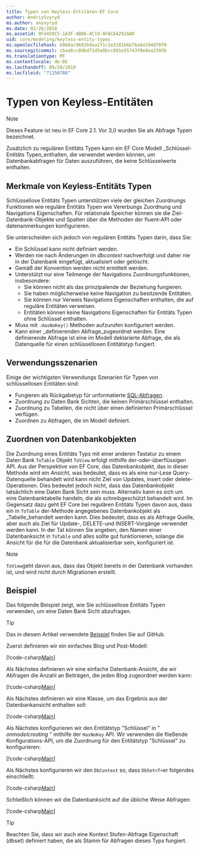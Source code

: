 ```yaml
---
title: Typen von Keyless-Entitäten-EF Core
author: AndriySvyryd
ms.author: ansvyryd
ms.date: 02/26/2018
ms.assetid: 9F4450C5-1A3F-4BB6-AC19-9FAC64292AAD
uid: core/modeling/keyless-entity-types
ms.openlocfilehash: b968ac9602b9aa1f1c1e3181b6b76a64394d70f0
ms.sourcegitcommit: cbaa6cc89bd71d5e0bcc891e55743f0e8ea3393b
ms.translationtype: MT
ms.contentlocale: de-DE
ms.lasthandoff: 09/20/2019
ms.locfileid: "71150788"
---
```

# <a name="keyless-entity-types"></a>Typen von Keyless-Entitäten
> [!NOTE]
> Dieses Feature ist neu in EF Core 2.1. Vor 3,0 wurden Sie als Abfrage Typen bezeichnet.

Zusätzlich zu regulären Entitäts Typen kann ein EF Core Modell _Schlüssel-Entitäts Typen_enthalten, die verwendet werden können, um Datenbankabfragen für Daten auszuführen, die keine Schlüsselwerte enthalten.

## <a name="keyless-entity-types-characteristics"></a>Merkmale von Keyless-Entitäts Typen

Schlüssellose Entitäts Typen unterstützen viele der gleichen Zuordnungs Funktionen wie reguläre Entitäts Typen wie Vererbungs Zuordnung und Navigations Eigenschaften. Für relationale Speicher können sie die Ziel-Datenbank-Objekte und Spalten über die Methoden der fluent-API oder datenanmerkungen konfigurieren.

Sie unterscheiden sich jedoch von regulären Entitäts Typen darin, dass Sie:

- Ein Schlüssel kann nicht definiert werden.
- Werden nie nach Änderungen im _dbcontext_ nachverfolgt und daher nie in der Datenbank eingefügt, aktualisiert oder gelöscht.
- Gemäß der Konvention werden nicht ermittelt werden.
- Unterstützt nur eine Teilmenge der Navigations Zuordnungsfunktionen, insbesondere:
  - Sie können nicht als das prinzipalende der Beziehung fungieren.
  - Sie haben möglicherweise keine Navigation zu besitzende Entitäten.
  - Sie können nur Verweis Navigations Eigenschaften enthalten, die auf reguläre Entitäten verweisen.
  - Entitäten können keine Navigations Eigenschaften für Entitäts Typen ohne Schlüssel enthalten.
- Muss mit `.HasNoKey()` Methoden aufzurufen konfiguriert werden.
- Kann einer _definierenden Abfrage_zugeordnet werden. Eine definierende Abfrage ist eine im Modell deklarierte Abfrage, die als Datenquelle für einen schlüssellosen Entitätstyp fungiert.

## <a name="usage-scenarios"></a>Verwendungsszenarien

Einige der wichtigsten Verwendungs Szenarien für Typen von schlüssellosen Entitäten sind:

- Fungieren als Rückgabetyp für unformatierte [SQL-Abfragen](xref:core/querying/raw-sql).
- Zuordnung zu Daten Bank Sichten, die keinen Primärschlüssel enthalten.
- Zuordnung zu Tabellen, die nicht über einen definierten Primärschlüssel verfügen.
- Zuordnen zu Abfragen, die im Modell definiert.

## <a name="mapping-to-database-objects"></a>Zuordnen von Datenbankobjekten

Die Zuordnung eines Entitäts Typs mit einer anderen Tastatur zu einem Daten Bank `ToTable` Objekt `ToView` erfolgt mithilfe der-oder-überflüssigen API. Aus der Perspektive von EF Core, das Datenbankobjekt, das in dieser Methode wird ein _Ansicht_, was bedeutet, dass es als eine nur-Lese Query-Datenquelle behandelt wird kann nicht Ziel von Updates, insert oder delete-Operationen. Dies bedeutet jedoch nicht, dass das Datenbankobjekt tatsächlich eine Daten Bank Sicht sein muss. Alternativ kann es sich um eine Datenbanktabelle handeln, die als schreibgeschützt behandelt wird. Im Gegensatz dazu geht EF Core bei regulären Entitäts Typen davon aus, dass ein in `ToTable` der-Methode angegebenes Datenbankobjekt als _Tabelle_behandelt werden kann. Dies bedeutet, dass es als Abfrage Quelle, aber auch als Ziel für Update-, DELETE-und INSERT-Vorgänge verwendet werden kann. In der Tat können Sie angeben, den Namen einer Datenbanksicht in `ToTable` und alles sollte gut funktionieren, solange die Ansicht für die für die Datenbank aktualisierbar sein, konfiguriert ist.

> [!NOTE]
> `ToView`geht davon aus, dass das Objekt bereits in der Datenbank vorhanden ist, und wird nicht durch Migrationen erstellt.

## <a name="example"></a>Beispiel

Das folgende Beispiel zeigt, wie Sie schlüssellose Entitäts Typen verwenden, um eine Daten Bank Sicht abzufragen.

> [!TIP]
> Das in diesem Artikel verwendete [Beispiel](https://github.com/aspnet/EntityFramework.Docs/tree/master/samples/core/QueryTypes) finden Sie auf GitHub.

Zuerst definieren wir ein einfaches Blog und Post-Modell:

[!code-csharp[Main](../../../samples/core/KeylessEntityTypes/Program.cs#Entities)]

Als Nächstes definieren wir eine einfache Datenbank-Ansicht, die wir Abfragen die Anzahl an Beiträgen, die jeden Blog zugeordnet werden kann:

[!code-csharp[Main](../../../samples/core/KeylessEntityTypes/Program.cs#View)]

Als Nächstes definieren wir eine Klasse, um das Ergebnis aus der Datenbankansicht enthalten soll:

[!code-csharp[Main](../../../samples/core/KeylessEntityTypes/Program.cs#KeylessEntityType)]

Als Nächstes konfigurieren wir den Entitätstyp "Schlüssel" in " _onmodelcreating_ " mithilfe der `HasNoKey` API.
Wir verwenden die fließende Konfigurations-API, um die Zuordnung für den Entitätstyp "Schlüssel" zu konfigurieren:

[!code-csharp[Main](../../../samples/core/KeylessEntityTypes/Program.cs#Configuration)]

Als Nächstes konfigurieren wir den `DbContext` so, dass `DbSet<T>`er folgendes einschließt:

[!code-csharp[Main](../../../samples/core/KeylessEntityTypes/Program.cs#DbSet)]

Schließlich können wir die Datenbanksicht auf die übliche Weise Abfragen:

[!code-csharp[Main](../../../samples/core/KeylessEntityTypes/Program.cs#Query)]

> [!TIP]
> Beachten Sie, dass wir auch eine Kontext Stufen-Abfrage Eigenschaft (dbset) definiert haben, die als Stamm für Abfragen dieses Typs fungiert.
